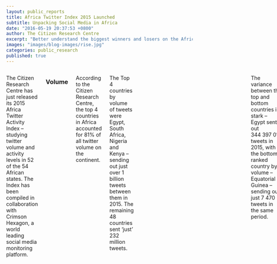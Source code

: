 ```yaml
---
layout: public_reports
title: Africa Twitter Index 2015 Launched
subtitle: Unpacking Social Media in Africa
date: "2016-05-19 20:37:53 +0800"
author: The Citizen Research Centre
excerpt: "Better understand the biggest winners and losers on the African continent when it comes to Twitter. Find out who ranks number one on our African Twitter Index."
images: "images/blog-images/rise.jpg"
categories: public_research
published: true
---
```

<div class="row">
	<div class='medium-2 large-2 columns'>
	</div>
<div class='medium-8 large-8 columns'>
<p>The Citizen Research Centre has just released its 2015 Africa Twitter Activity Index – studying twitter volume and activity levels in 52 of the 54 African states. The Index has been compiled in collaboration with Crimson Hexagon, a world leading social media monitoring platform.</p>

<h3>Volume</h3>

<p>According to the Citizen Research Centre, the top 4 countries in Africa accounted for 81% of all twitter volume on the continent.</p> 

<p>The Top 4 countries by volume of tweets were Egypt, South Africa, Nigeria and Kenya – sending out just over 1 billion tweets between them in 2015. The remaining 48 countries sent ‘just’ 232 million tweets.</p>

<div id="voltweets" style="min-width: 275px; height: 400px; margin: 0 auto"></div>

<p>The variance between the top and bottom countries is stark – Egypt sent out 344 397 013 tweets in 2015, with the bottom ranked country by volume – Equatorial Guinea – sending out just 7 470 tweets in the same period.</p>

<p>Even in the Top 5 countries by volume the fall off is dramatic.  The fourth highest country by volume – Kenya – sent 173 785 414 tweets in 2015.  The fifth highest country by volume – Ghana – sent less than a 5th of that number - 34 719 648.</p>  

<div id="voltweetstop" style="min-width: 275px; height: 400px; margin: 0 auto"></div>

<h3>Language</h3>

<p>Of all tweets sent out by Africans in 2015, 58% were in English, 29% in Arabic, only 3.5 % in French and less than 1 percent in Portuguese. Crimson Hexagon does not ‘read’ any indigenous African languages, but we can assume that they comprise most of the 9% of tweets that could be characterised as ‘other’. These languages have grown in use from 2% of the conversation in 2011 to 9% in 2015.</p>

<div id="language" style="min-width: 275px; height: 400px; margin: 0 auto"></div>

<p>In terms of volume, North African countries are prominent in the top 15 – with all of Egypt (1st), Algeria (6th), Morocco (7th), Libya (8th) and Tunisia (11th) represented in the top 15 countries by volume.</p><p>Highlighting the growth of social media in North African countries – Arabic has grown from comprising 9% of the total African conversation in 2013 to 29% of the total in 2015.</p>

<div id="voltweetstopnorth" style="min-width: 275px; height: 400px; margin: 0 auto"></div>

<h3>Activity</h3>

<p>Activity levels are different to volume levels in that they look at the number of tweets sent per member of the population. Here South Africa emerged as the most active African country on twitter, with South Africans sending 4.7 tweets per member of the population in 2015. Egypt ranked second with 3.9 and Kenya third with 3.7 tweets per citizen.</p>

<p>Botswana, the Seychelles, Namibia and Mauritius all performed well on an activity level.  They ranked 4th, 5th, 7th and 8th respectively. All have populations under three million with relatively concentrated urban populations. All also have well developed tourist economies, which also helps explain their high levels of activity relative to their populations. Crimson Hexagon identifies where tweets come from, so any tweets sent by tourists while in these countries would register as tweets sent from that country.</p>

<p>The difference between viewing twitter by activity rather than volume is best illustrated by Nigeria – which ranks 3rd on volume, but given its huge population of 183 million ranks 9th on activity.</p>

<p>All of these numbers pale in comparison when compared to European figures.  The Citizen Research Centre will release its European Index shortly. But a sneak preview shows that the highest volume European country is the United Kingdom, which sent in excess of 5.5 billion tweets in 2015. This is a rate of 87 tweets per member of the population in 2015. This makes citizens in the UK almost 20 times as active as the most active African country (South Africa).</p>

<p>The Citizen Research Centre is an organisation dedicated to investigating our societies and providing accurate, meaningful data that can be used to effect change – through knowledge, understanding of ourselves and ‘the other’ and through policy.</p>

<p>We run primary face-to-face research - both quantitative and qualitative - in 54 countries in Africa and the Middle East.</p>

<p>We run analytical research on social media globally through our partnership with Crimson Hexagon, arguably the best social media analysis platform in the world.
</p>

<p>Go to the <a href="">Twitter Activity Index page</a> to view the data by country.</p>
</div>
<div class='medium-2 large-2 columns'>
	</div>
</div>


<script>
$(function () {
    $('#voltweets').highcharts({
        chart: {
            type: 'column'
        },
        title: {
            text: 'Volume of Tweets - Top 4 Countries vs Rest of Africa'
        },
        xAxis: {
            categories: [
                'Countries'
            ],
            crosshair: true
        },
        yAxis: {
            min: 0,
            title: {
                text: 'Volume of Tweets'
            }
        },
        tooltip: {
            valueSuffix: ''
        },
        plotOptions: {
            column: {
                pointPadding: 0.2,
                borderWidth: 0
            }
        },
        series: [{
            name: 'Egypt',
            data: [334497013],
            color: '#F9A61C'

        }, {
            name: 'South Africa',
            data: [250593472],
            color: '#333333'

        }, {
            name: 'Nigeria',
            data: [242840161],
            color: '#26B8EB'

        },
        {
            name: 'Kenya',
            data: [173785414],
            color: '#868686'

        },
        {
            name: 'Rest of Africa (46 Countries)',
            color: '#33ff71',
            data: [232224419]

        }]
    });
});
</script>
<script>
$(function () {
    $('#voltweetstop').highcharts({
        chart: {
            type: 'column'
        },
        title: {
            text: 'Volume of Tweets - Top 5 Countries'
        },
        xAxis: {
            categories: [
                'Countries'
            ],
            crosshair: true
        },
        yAxis: {
            min: 0,
            title: {
                text: 'Volume of Tweets'
            }
        },
        tooltip: {
            valueSuffix: ''
        },
        plotOptions: {
            column: {
                pointPadding: 0.2,
                borderWidth: 0
            }
        },
        series: [{
            name: 'Egypt',
            data: [334497013],
            color: '#F9A61C'

        }, {
            name: 'South Africa',
            data: [250593472],
            color: '#333333'

        }, {
            name: 'Nigeria',
            data: [242840161],
            color: '#26B8EB'

        },
        {
            name: 'Kenya',
            data: [173785414],
            color: '#868686'

        },
        {
            name: 'Ghana',
            color: '#33ff71',
            data: [34719648]

        }]
    });
});
</script>
<script>
  $(function () {
    $('#language').highcharts({
        chart: {
            plotBackgroundColor: null,
            plotBorderWidth: null,
            plotShadow: false,
            type: 'pie'
        },
        title: {
            text: 'Breakdown of Language - Africa Twitter (2015)'
        },
        tooltip: {
            pointFormat: '{series.name}: <b>{point.percentage:.2f}%</b>'
        },
        plotOptions: {
            pie: {
                allowPointSelect: true,
                cursor: 'pointer',
                dataLabels: {
                    enabled: true,
                    format: '<b>{point.name}</b>: {point.percentage:.1f} %',
                    style: {
                        color: (Highcharts.theme && Highcharts.theme.contrastTextColor) || 'black'
                    }
                }
            }
        },
        series: [{
            name: 'Languages',
            colorByPoint: true,
            data: [{
                color: '#F9A61C',
                name: 'English',
                y: 58
            }, {
                color: '#333333',
                name: 'Arabic',
                y: 29,
                sliced: true,
                selected: true
            }, {
                color: '#26B8EB',
                name: 'French',
                y: 3.5
            }, {
                color: '#868686',
                name: 'Portuguese',
                y: 0.6
            }, {
                color: '#33ff71',
                name: 'Indigenous or other languages',
                y: 8.96
            }]
        }]
    });
});
  </script>
  <script>
$(function () {
    $('#voltweetstopnorth').highcharts({
        chart: {
            type: 'column'
        },
        title: {
            text: 'Volume of Tweets - Top 5 Countries'
        },
        xAxis: {
            categories: [
                'Countries'
            ],
            crosshair: true
        },
        yAxis: {
            min: 0,
            title: {
                text: 'Volume of Tweets - Top 5 North Africa'
            }
        },
        tooltip: {
            valueSuffix: ''
        },
        plotOptions: {
            column: {
                pointPadding: 0.2,
                borderWidth: 0
            }
        },
        series: [{
            name: 'Egypt',
            data: [334497013],
            color: '#F9A61C'

        }, {
            name: 'Algeria',
            data: [25532709],
            color: '#333333'

        }, {
            name: 'Morocco',
            data: [22610106],
            color: '#26B8EB'

        },
        {
            name: 'Libya',
            data: [18566310],
            color: '#868686'

        },
        {
            name: 'Tunisia',
            color: '#33ff71',
            data: [11137350]

        }]
    });
});
</script>